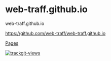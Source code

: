 # web-traff.github.io

web-traff.github.io

https://github.com/web-traff/web-traff.github.io

[Pages](./pages)


<a href="https://trackgit.com">
<img src="https://us-central1-trackgit-analytics.cloudfunctions.net/token/ping/kvrwzcgumm4wmmie5lkv" alt="trackgit-views" />
</a>
